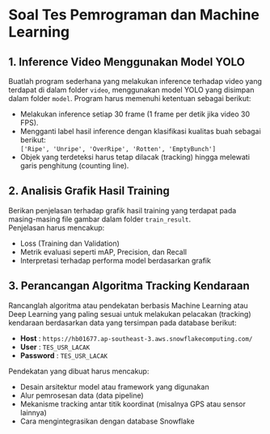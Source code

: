 # Soal Tes Pemrograman dan Machine Learning

## 1. Inference Video Menggunakan Model YOLO

Buatlah program sederhana yang melakukan inference terhadap video yang terdapat di dalam folder `video`, menggunakan model YOLO yang disimpan dalam folder `model`. Program harus memenuhi ketentuan sebagai berikut:

- Melakukan inference setiap 30 frame (1 frame per detik jika video 30 FPS).
- Mengganti label hasil inference dengan klasifikasi kualitas buah sebagai berikut:  
  `['Ripe', 'Unripe', 'OverRipe', 'Rotten', 'EmptyBunch']`
- Objek yang terdeteksi harus tetap dilacak (tracking) hingga melewati garis penghitung (counting line).

## 2. Analisis Grafik Hasil Training

Berikan penjelasan terhadap grafik hasil training yang terdapat pada masing-masing file gambar dalam folder `train_result`.  
Penjelasan harus mencakup:

- Loss (Training dan Validation)
- Metrik evaluasi seperti mAP, Precision, dan Recall
- Interpretasi terhadap performa model berdasarkan grafik

## 3. Perancangan Algoritma Tracking Kendaraan

Rancanglah algoritma atau pendekatan berbasis Machine Learning atau Deep Learning yang paling sesuai untuk melakukan pelacakan (tracking) kendaraan berdasarkan data yang tersimpan pada database berikut:

- **Host**      : `https://hb01677.ap-southeast-3.aws.snowflakecomputing.com/`
- **User**      : `TES_USR_LACAK`
- **Password**  : `TES_USR_LACAK`

Pendekatan yang dibuat harus mencakup:

- Desain arsitektur model atau framework yang digunakan
- Alur pemrosesan data (data pipeline)
- Mekanisme tracking antar titik koordinat (misalnya GPS atau sensor lainnya)
- Cara mengintegrasikan dengan database Snowflake
